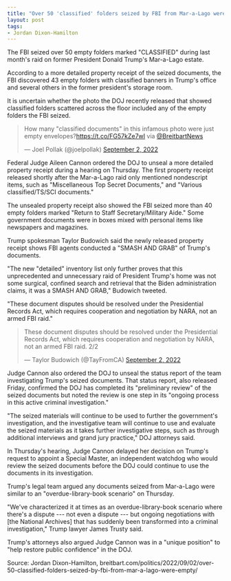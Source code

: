 ```yaml
---
title: "Over 50 'classified' folders seized by FBI from Mar-a-Lago were empty"
layout: post
tags:
- Jordan Dixon-Hamilton
---
```


The FBI seized over 50 empty folders marked "CLASSIFIED" during last month's raid on former President Donald Trump's Mar-a-Lago estate.

According to a more detailed property receipt of the seized documents, the FBI discovered 43 empty folders with classified banners in Trump's office and several others in the former president's storage room.

It is uncertain whether the photo the DOJ recently released that showed classified folders scattered across the floor included any of the empty folders the FBI seized.

<blockquote class="twitter-tweet"><p lang="en" dir="ltr">How many &quot;classified documents&quot; in this infamous photo were just empty envelopes?<a href="https://t.co/FG57kZe7wI">https://t.co/FG57kZe7wI</a> via <a href="https://twitter.com/BreitbartNews?ref_src=twsrc%5Etfw">@BreitbartNews</a></p>&mdash; Joel Pollak (@joelpollak) <a href="https://twitter.com/joelpollak/status/1565830863434104833?ref_src=twsrc%5Etfw">September 2, 2022</a></blockquote>

Federal Judge Aileen Cannon ordered the DOJ to unseal a more detailed property receipt during a hearing on Thursday. The first property receipt released shortly after the Mar-a-Lago raid only mentioned nondescript items, such as "Miscellaneous Top Secret Documents," and "Various classified/TS/SCI documents."

The unsealed property receipt also showed the FBI seized more than 40 empty folders marked "Return to Staff Secretary/Military Aide." Some government documents were in boxes mixed with personal items like newspapers and magazines.

Trump spokesman Taylor Budowich said the newly released property receipt shows FBI agents conducted a "SMASH AND GRAB" of Trump's documents.

"The new "detailed" inventory list only further proves that this unprecedented and unnecessary raid of President Trump's home was not some surgical, confined search and retrieval that the Biden administration claims, it was a SMASH AND GRAB," Budowich tweeted.

"These document disputes should be resolved under the Presidential Records Act, which requires cooperation and negotiation by NARA, not an armed FBI raid."

<blockquote class="twitter-tweet"><p lang="en" dir="ltr">These document disputes should be resolved under the Presidential Records Act, which requires cooperation and negotiation by NARA, not an armed FBI raid. 2/2</p>&mdash; Taylor Budowich (@TayFromCA) <a href="https://twitter.com/TayFromCA/status/1565734581436723201?ref_src=twsrc%5Etfw">September 2, 2022</a></blockquote> <script async src="https://platform.twitter.com/widgets.js" charset="utf-8"></script>

Judge Cannon also ordered the DOJ to unseal the status report of the team investigating Trump's seized documents. That status report, also released Friday, confirmed the DOJ has completed its "preliminary review" of the seized documents but noted the review is one step in its "ongoing process in this active criminal investigation."

"The seized materials will continue to be used to further the government's investigation, and the investigative team will continue to use and evaluate the seized materials as it takes further investigative steps, such as through additional interviews and grand jury practice," DOJ attorneys said.

In Thursday's hearing, Judge Cannon delayed her decision on Trump's request to appoint a Special Master, an independent watchdog who would review the seized documents before the DOJ could continue to use the documents in its investigation.

Trump's legal team argued any documents seized from Mar-a-Lago were similar to an "overdue-library-book scenario" on Thursday.

"We've characterized it at times as an overdue-library-book scenario where there's a dispute --- not even a dispute --- but ongoing negotiations with \[the National Archives\] that has suddenly been transformed into a criminal investigation," Trump lawyer James Trusty said.

Trump's attorneys also argued Judge Cannon was in a "unique position" to "help restore public confidence" in the DOJ.

Source: Jordan Dixon-Hamilton, breitbart.com/politics/2022/09/02/over-50-classified-folders-seized-by-fbi-from-mar-a-lago-were-empty/
